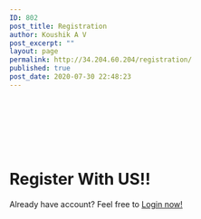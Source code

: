 ```yaml
---
ID: 802
post_title: Registration
author: Koushik A V
post_excerpt: ""
layout: page
permalink: http://34.204.60.204/registration/
published: true
post_date: 2020-07-30 22:48:23
---
```

<h1><br><br><br>Register With US!!</h1>		
		Already have account? Feel free to  <a href="http://18.204.15.73/login/">Login now!</a>